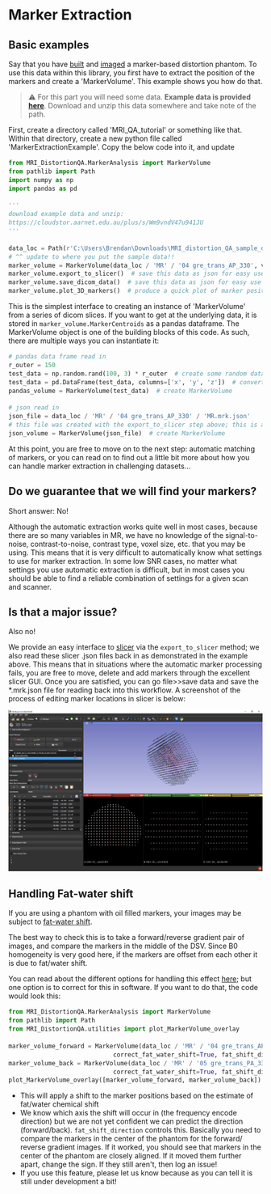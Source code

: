 # Marker Extraction

## Basic examples

Say that you have [built](https://acrf-image-x-institute.github.io/MRI_DistortionPhantom/phantom_construction.html) and [imaged](https://acrf-image-x-institute.github.io/MRI_DistortionPhantom/phantom_imaging.html) a marker-based distortion phantom. To use this data within this library, you first have to extract the position of the markers and create a 'MarkerVolume'. This example shows you how do that.


> :warning: For this part you will need some data. **Example data is provided [here](https://cloudstor.aarnet.edu.au/plus/s/Wm9vndV47u941JU)**. Download and unzip this data somewhere and take note of the path.

First, create a directory called 'MRI_QA_tutorial' or something like that. Within that directory, create a new python file called 'MarkerExtractionExample'. Copy the below code into it, and update

```python
from MRI_DistortionQA.MarkerAnalysis import MarkerVolume
from pathlib import Path
import numpy as np
import pandas as pd

'''
download example data and unzip:
https://cloudstor.aarnet.edu.au/plus/s/Wm9vndV47u941JU
'''

data_loc = Path(r'C:\Users\Brendan\Downloads\MRI_distortion_QA_sample_data\MRI_distortion_QA_sample_data')
# ^^ update to where you put the sample data!!
marker_volume = MarkerVolume(data_loc / 'MR' / '04 gre_trans_AP_330', verbose=False)
marker_volume.export_to_slicer()  # save this data as json for easy use later
marker_volume.save_dicom_data()  # save this data as json for easy use later
marker_volume.plot_3D_markers()  # produce a quick plot of marker positions
```

This is the simplest interface to creating an instance of 'MarkerVolume' from a series of dicom slices. If you want to get at the underlying data, it is stored in ```marker_volume.MarkerCentroids``` as a pandas dataframe. The MarkerVolume object is one of the building blocks of this code. As such, there are multiple ways you can instantiate it:

```python
# pandas data frame read in
r_outer = 150
test_data = np.random.rand(100, 3) * r_outer  # create some random data
test_data = pd.DataFrame(test_data, columns=['x', 'y', 'z'])  # convert to data frame
pandas_volume = MarkerVolume(test_data)  # create MarkerVolume

# json read in
json_file = data_loc / 'MR' / '04 gre_trans_AP_330' / 'MR.mrk.json'
# this file was created with the export_to_slicer step above; this is also the format used by slicer
json_volume = MarkerVolume(json_file)  # create MarkerVolume
```

At this point, you are free to move on to the next step: automatic matching of markers, or you can read on to find out a little bit more about how you can handle marker extraction in challenging datasets...

## Do we guarantee that we will find your markers?

Short answer: No! 

Although the automatic extraction works quite well in most cases, because there are so many variables in MR, we have no knowledge of the signal-to-noise, contrast-to-noise, contrast type, voxel size, etc. that you may be using. This means that it is very difficult to automatically know what settings to use for marker extraction. In some low SNR cases, no matter what settings you use automatic extraction is difficult, but in most cases you should be able to find a reliable combination of settings for a given scan and scanner.

## Is that a major issue?

Also no!

We provide an easy interface to [slicer](https://www.slicer.org/) via the ```export_to_slicer``` method; we also read these slicer .json files back in as demonstrated in the example above. This means that in situations where the automatic marker processing fails, you are free to move, delete and add markers through the excellent slicer GUI. Once you are satisfied, you can go file>>save data and save the *.mrk.json file for reading back into this workflow. A screenshot of the process of editing marker locations in slicer is below:

![](__resources/Slicer_Markers_screengrab.PNG)

## Handling Fat-water shift 

If you are using a phantom with oil filled markers, your images may be subject to [fat-water shift](https://acrf-image-x-institute.github.io/MRI_DistortionPhantom/phantom_imaging.html#fat-water-chemical-shift).

The best way to check this is to take a forward/reverse gradient pair of images, and compare the markers in the middle of the DSV. Since B0 homogeneity is very good here, if the markers are offset from each other it is due to fat/water shift.

You can read about the different options for handling this effect [here](https://acrf-image-x-institute.github.io/MRI_DistortionPhantom/phantom_imaging.html#fat-water-chemical-shift); but one option is to correct for this in software. If you want to do that, the code would look this:

```python
from MRI_DistortionQA.MarkerAnalysis import MarkerVolume
from pathlib import Path
from MRI_DistortionQA.utilities import plot_MarkerVolume_overlay

marker_volume_forward = MarkerVolume(data_loc / 'MR' / '04 gre_trans_AP_330', verbose=False,
                             correct_fat_water_shift=True, fat_shift_direction=-1)
marker_volume_back = MarkerVolume(data_loc / 'MR' / '05 gre_trans_PA_330', verbose=False,
                             correct_fat_water_shift=True, fat_shift_direction=1)
plot_MarkerVolume_overlay([marker_volume_forward, marker_volume_back])
```

- This will apply a shift to the marker positions based on the estimate of fat/water chemical shift
- We know which axis the shift will occur in (the frequency encode direction) but we are not yet confident we can predict the direction (forward/back). ```fat_shift_direction``` controls this. Basically you need to compare the markers in the center of the phantom for the forward/ reverse gradient images. If it worked, you should see that markers in the center of the phantom are closely aligned. If it moved them further apart, change the sign. If they still aren't, then log an issue!
- If you use this feature, please let us know because as you can tell it is still under development a bit!



